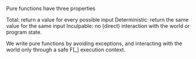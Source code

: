Pure functions have three properties

Total: return a value for every possible input
Deterministic: return the same value for the same input
Inculpable: no (direct) interaction with the world or program state.

We write pure functions by avoiding exceptions,
and interacting with the world only through a safe F[_] execution context.